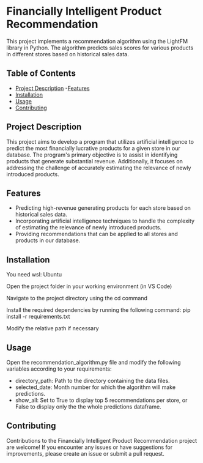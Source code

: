 # Financially Intelligent Product Recommendation
This project implements a recommendation algorithm using the LightFM library in Python. The algorithm predicts sales scores for various products in different stores based on historical sales data.

## Table of Contents

- [Project Description](#project-description)
-[Features](#features)
- [Installation](#installation)
- [Usage](#usage)
- [Contributing](#contributing)

## Project Description
This project aims to develop a program that utilizes artificial intelligence to predict the most financially lucrative products for a given store in our database. The program's primary objective is to assist in identifying products that generate substantial revenue. Additionally, it focuses on addressing the challenge of accurately estimating the relevance of newly introduced products.

## Features
- Predicting high-revenue generating products for each store based on historical sales data.
- Incorporating artificial intelligence techniques to handle the complexity of estimating the relevance of newly introduced products.
- Providing recommendations that can be applied to all stores and products in our database.

## Installation

You need wsl: Ubuntu

Open the project folder in your working environment (in VS Code)

Navigate to the project directory using the cd command

Install the required dependencies by running the following command:
pip install -r requirements.txt

Modify the relative path if necessary

## Usage

Open the recommendation_algorithm.py file and modify the following variables according to your requirements:

- directory_path: Path to the directory containing the data files.
- selected_date: Month number for which the algorithm will make predictions.
- show_all: Set to True to display top 5 recommendations per store, or False to display only the the whole predictions dataframe.

## Contributing

Contributions to the Financially Intelligent Product Recommendation project are welcome!  If you encounter any issues or have suggestions for improvements, please create an issue or submit a pull request.
